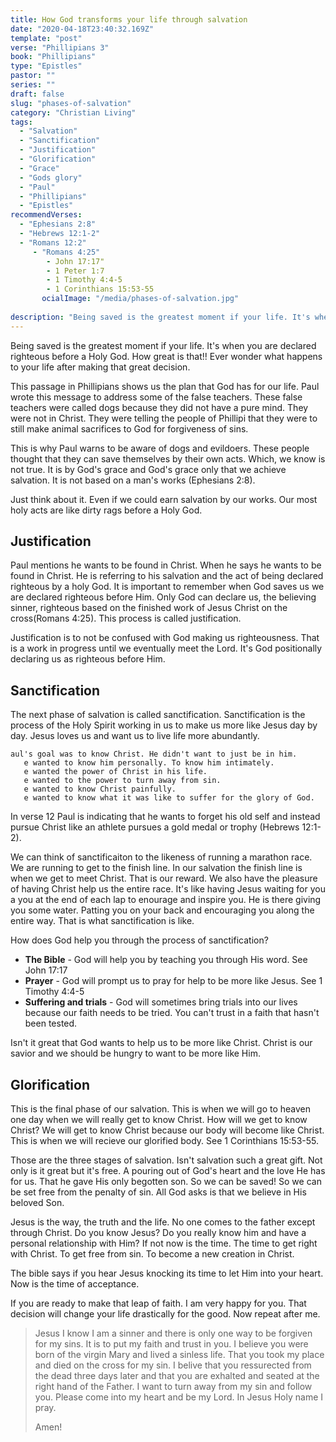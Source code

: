 ```yaml
---
title: How God transforms your life through salvation 
date: "2020-04-18T23:40:32.169Z"
template: "post"
verse: "Phillipians 3"
book: "Phillipians"
type: "Epistles"
pastor: ""
series: ""
draft: false
slug: "phases-of-salvation"
category: "Christian Living"
tags:
  - "Salvation"
  - "Sanctification"
  - "Justification"
  - "Glorification"
  - "Grace"
  - "Gods glory"
  - "Paul"
  - "Phillipians"
  - "Epistles"
recommendVerses: 
  - "Ephesians 2:8"
  - "Hebrews 12:1-2"
  - "Romans 12:2"
     - "Romans 4:25"
        - John 17:17"
        - 1 Peter 1:7
        - 1 Timothy 4:4-5
        - 1 Corinthians 15:53-55
       ocialImage: "/media/phases-of-salvation.jpg"
    
description: "Being saved is the greatest moment if your life. It's when you are declared righteous before a Holy God. How great is that!! Ever wonder what happens to your life after making that great decision."
---
```


Being saved is the greatest moment if your life. It's when you are declared righteous before a Holy God. How great is that!! Ever wonder what happens to your life after making that great decision.

This passage in Phillipians shows us the plan that God has for our life. Paul wrote this message to address some of the false teachers. These false teachers were called dogs because they did not have a pure mind. They were not in Christ. They were telling the people of Phillipi that they were to still make animal sacrifices to God for forgiveness of sins. 

This is why Paul warns to be aware of dogs and evildoers. These people thought that they can save themselves by their own acts. Which, we know is not true. It is by God's grace and God's grace only that we achieve salvation. It is not based on a man's works (Ephesians 2:8).

Just think about it. Even if we could earn salvation by our works. Our most holy acts are like dirty rags before a Holy God. 


## Justification

Paul mentions he wants to be found in Christ. When he says he wants to be found in Christ. He is referring to his salvation and the act of being declared righteous by a holy God. It is important to remember when God saves us we are declared righteous before Him. Only God can declare us, the believing sinner, righteous based on the finished work of Jesus Christ on the cross(Romans 4:25). This process is called justification.

Justification is to not be confused with God making us righteousness. That is a work in progress until we eventually meet the Lord. It's God positionally declaring us as righteous before Him. 


## Sanctification 
The next phase of salvation is called sanctification. 
Sanctification is the process of the Holy Spirit working in us to make us more like Jesus day by day. Jesus loves us and want us to live life more abundantly. 

    aul's goal was to know Christ. He didn't want to just be in him.
       e wanted to know him personally. To know him intimately. 
       e wanted the power of Christ in his life.
       e wanted to the power to turn away from sin. 
       e wanted to know Christ painfully. 
       e wanted to know what it was like to suffer for the glory of God. 
    
In verse 12 Paul is indicating that he wants to forget his old self and instead pursue Christ like an athlete pursues a gold medal or trophy (Hebrews 12:1-2).

We can think of sanctificaiton to the likeness of running a marathon race. We are running to get to the finish line. In our salvation the finish line is when we get to meet Christ. That is our reward. 
We also have the pleasure of having Christ help us the entire race. 
It's like having Jesus waiting for you a you at the end of each lap to enourage and inspire you. He is there giving you some water. Patting you on your back and encouraging you along the entire way. That is what sanctification is like. 

How does God help you through the process of sanctification?

- **The Bible** - God will help you by teaching you through His word. See John 17:17
- **Prayer** - God will prompt us to pray for help to be more like Jesus. See 1 Timothy 4:4-5
- **Suffering and trials** - God will sometimes bring trials into our lives because our faith needs to be tried. You can't trust in a faith that hasn't been tested. 

Isn't it great that God wants to help us to be more like Christ. Christ is our savior and we should be hungry to want to be more like Him.

## Glorification 

This is the final phase of our salvation. This is when we will go to heaven one day when we will really get to know Christ. How will we get to know Christ? We will get to know Christ because our body will become like Christ. This is when we will recieve our glorified body. See 1 Corinthians 15:53-55.

Those are the three stages of salvation. Isn't salvation such a great gift. Not only is it great but it's free. A pouring out of God's heart and the love He has for us. That he gave His only begotten son. So we can be saved! So we can be set free from the penalty of sin. All God asks is that we believe in His beloved Son. 

Jesus is the way, the truth and the life. No one comes to the father except through Christ. Do you know Jesus? Do you really know him and have a personal relationship with Him? If not now is the time. The time to get right with Christ. To get free from sin. To become a new creation in Christ. 

The bible says if you hear Jesus knocking its time to let Him into your heart. Now is the time of acceptance. 

If you are ready to make that leap of faith. I am very happy for you. That decision will change your life drastically for the good. Now repeat after me. 

<blockquote>

Jesus I know I am a sinner and there is only one way to be forgiven for my sins. It is to put my faith and trust in you. I believe you were born of the virgin Mary and lived a sinless life. That you took my place and died on the cross for my sin. I belive that you ressurected from the dead three days later and that you are exhalted and seated at the right hand of the Father. I want to turn away from my sin and follow you. Please come into my heart and be my Lord. In Jesus Holy name I pray.

Amen!

</blockquote>
 


                                                                                                                                                                                                                                                                                                                                                                                                                                                                                                                                                                                                                                                                                                                                                                                                